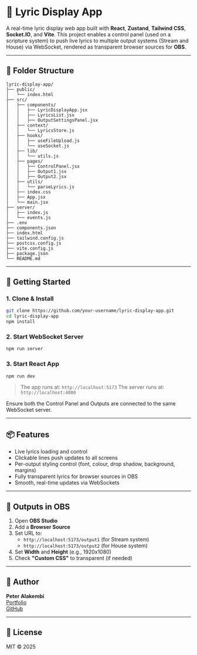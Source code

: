 # 🎤 Lyric Display App

A real-time lyric display web app built with **React**, **Zustand**, **Tailwind CSS**, **Socket.IO**, and **Vite**. This project enables a control panel (used on a scripture system) to push live lyrics to multiple output systems (Stream and House) via WebSocket, rendered as transparent browser sources for **OBS**.

---

## 📁 Folder Structure

```
lyric-display-app/
├── public/
│   └── index.html
├── src/
│   ├── components/
│   │   ├── LyricDisplayApp.jsx
│   │   ├── LyricsList.jsx
│   │   ├── OutputSettingsPanel.jsx
│   ├── context/
│   │   └── LyricsStore.js
│   ├── hooks/
│   │   ├── useFileUpload.js
│   │   └── useSocket.js
│   ├── lib/
│   │   └── utils.js
│   ├── pages/
│   │   ├── ControlPanel.jsx
│   │   ├── Output1.jsx
│   │   ├── Output2.jsx
│   ├── utils/
│   │   └── parseLyrics.js
│   ├── index.css
│   ├── App.jsx
│   └── main.jsx
├── server/
│   ├── index.js
│   └── events.js
├── .env
├── components.json
├── index.html
├── tailwind.config.js
├── postcss.config.js
├── vite.config.js
├── package.json
└── README.md
```

---

## 🚀 Getting Started

### 1. Clone & Install
```bash
git clone https://github.com/your-username/lyric-display-app.git
cd lyric-display-app
npm install
```

### 2. Start WebSocket Server
```bash
npm run server
```

### 3. Start React App
```bash
npm run dev
```

> The app runs at: `http://localhost:5173`
> The server runs at: `http://localhost:4000`

Ensure both the Control Panel and Outputs are connected to the same WebSocket server.

---

## 📦 Features
- Live lyrics loading and control
- Clickable lines push updates to all screens
- Per-output styling control (font, colour, drop shadow, background, margins)
- Fully transparent lyrics for browser sources in OBS
- Smooth, real-time updates via WebSockets

---

## 🧪 Outputs in OBS
1. Open **OBS Studio**
2. Add a **Browser Source**
3. Set URL to:
   - `http://localhost:5173/output1` (for Stream system)
   - `http://localhost:5173/output2` (for House system)
4. Set **Width** and **Height** (e.g., 1920x1080)
5. Check **"Custom CSS"** to transparent (if needed)

---

## 👤 Author
**Peter Alakembi**  
[Portfolio](https://behance.net/peteralaks)  
[GitHub](https://github.com/peteralaks)

---

## 📄 License
MIT © 2025
